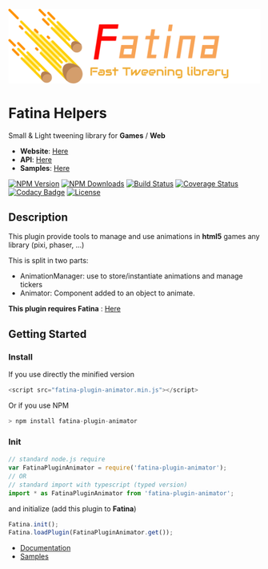 ![Logo](logo.png)

# Fatina Helpers
Small & Light tweening library for **Games** / **Web**

* **Website**: [Here](https://kefniark.github.io/Fatina/)
* **API**: [Here](https://kefniark.github.io/Fatina/api/basic/)
* **Samples**: [Here](https://kefniark.github.io/Fatina/samples/generic/)

[![NPM Version](https://img.shields.io/npm/v/fatina-plugin-animator.svg)](https://npmjs.org/package/fatina-plugin-animator)
[![NPM Downloads](https://img.shields.io/npm/dm/fatina-plugin-animator.svg)](https://npmjs.org/package/fatina-plugin-animator)
[![Build Status](https://img.shields.io/travis/kefniark/Fatina-Plugin-Animator.svg)](https://travis-ci.org/kefniark/Fatina-Plugin-Animator)
[![Coverage Status](https://coveralls.io/repos/github/kefniark/Fatina-Plugin-Animator/badge.svg?branch=master)](https://coveralls.io/github/kefniark/Fatina-Plugin-Animator?branch=master)
[![Codacy Badge](https://api.codacy.com/project/badge/Grade/d829934eb7014fd191c0777ecfe11acd)](https://www.codacy.com/app/kefniark/Fatina-Plugin-Animator?utm_source=github.com&amp;utm_medium=referral&amp;utm_content=kefniark/Fatina-Plugin-Animator&amp;utm_campaign=Badge_Grade)
[![License](https://img.shields.io/npm/l/fatina-plugin-animator.svg)](https://npmjs.org/package/fatina-plugin-animator)

## Description
This plugin provide tools to manage and use animations in **html5** games any library (pixi, phaser, ...)

This is split in two parts:
* AnimationManager: use to store/instantiate animations and manage tickers
* Animator: Component added to an object to animate.

**This plugin requires Fatina** : [Here](https://github.com/kefniark/Fatina)

## Getting Started

### Install
If you use directly the minified version
```ts
<script src="fatina-plugin-animator.min.js"></script>
```
Or if you use NPM
```ts
> npm install fatina-plugin-animator
```

### Init
```ts
// standard node.js require
var FatinaPluginAnimator = require('fatina-plugin-animator');
// OR
// standard import with typescript (typed version)
import * as FatinaPluginAnimator from 'fatina-plugin-animator';
```

and initialize (add this plugin to **Fatina**)
```ts
Fatina.init();
Fatina.loadPlugin(FatinaPluginAnimator.get());
```

* [Documentation](https://kefniark.github.io/Fatina/plugins/animator-api/)
* [Samples](https://kefniark.github.io/Fatina/plugins/animator/)